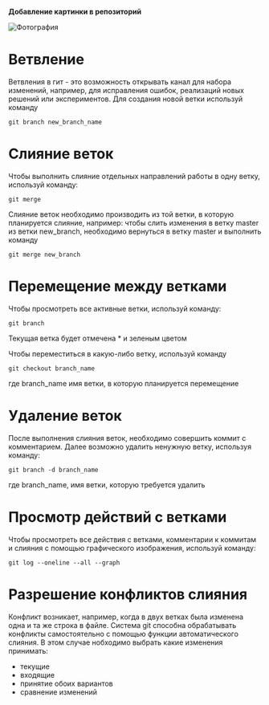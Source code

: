 **Добавление картинки в репозиторий**

![Фотография](cat_walks.jpg)

# Ветвление

Ветвления в гит - это возможность открывать канал для набора изменений, например, для исправления ошибок, реализаций новых решений или экспериментов. Для создания новой ветки используй команду 

    git branch new_branch_name
    
# Слияние веток

Чтобы выполнить слияние отдельных направлений работы в одну ветку, используй команду:

    git merge

Слияние веток необходимо производить из той ветки, в которую планируется слияние, например: чтобы слить изменения в ветку master из ветки new_branch, необходимо вернуться в ветку master и выполнить команду 

    git merge new_branch

# Перемещение между ветками 

Чтобы просмотреть все активные ветки, используй команду:

    git branch

Текущая ветка будет отмечена * и зеленым цветом 

Чтобы переместиться в какую-либо ветку, используй команду

    git checkout branch_name 

где branch_name имя ветки, в которую планируется перемещение

# Удаление веток

После выполнения слияния веток, необходимо совершить коммит с комментарием. Далее возможно удалить ненужную ветку, используя команду:

    git branch -d branch_name

где branch_name, имя ветки, которую требуется удалить

# Просмотр действий с ветками

Чтобы просмотреть все действия с ветками, комментарии к коммитам и слияния с помощью графического изображения, используй команду: 

    git log --oneline --all --graph

# Разрешение конфликтов слияния

Конфликт возникает, например, когда в двух ветках была изменена одна и та же строка в файле. Система git способна обрабатывать конфликты самостоятельно с помощью функции автоматического слияния. В этом случае нобходимо выбрать какие изменения принимать:

* текущие
* входящие 
* принятие обоих вариантов
* сравнение изменений

